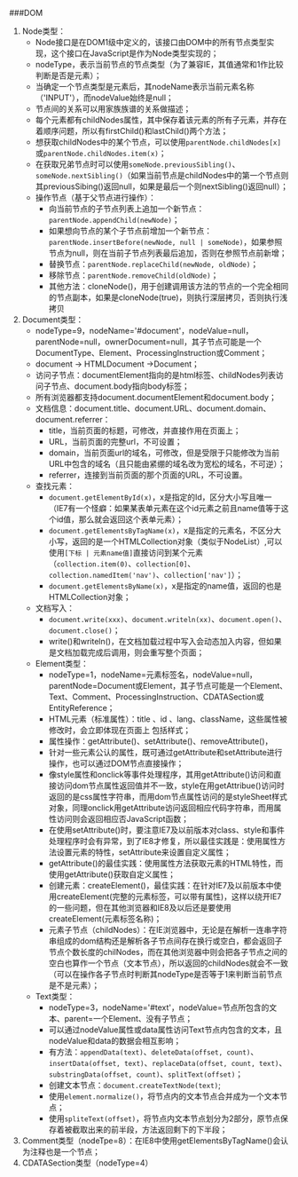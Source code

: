 ###DOM
1. Node类型：
    - Node接口是在DOM1级中定义的，该接口由DOM中的所有节点类型实现，这个接口在JavaScript是作为Node类型实现的；
    - nodeType，表示当前节点的节点类型（为了兼容IE，其值通常和1作比较判断是否是元素）；
    - 当确定一个节点类型是元素后，其nodeName表示当前元素名称（'INPUT'），而nodeValue始终是null；
    - 节点间的关系可以用家族族谱的关系做描述；
    - 每个元素都有childNodes属性，其中保存着该元素的所有子元素，并存在着顺序问题，所以有firstChild()和lastChild()两个方法；
    - 想获取childNodes中的某个节点，可以使用```parentNode.childNodes[x]```或```parentNode.childNodes.item(x)```；
    - 在获取兄弟节点时可以使用```someNode.previousSibling()```、```someNode.nextSibling()```（如果当前节点是childNodes中的第一个节点则其previousSibing()返回null，如果是最后一个则nextSibling()返回null）；
    - 操作节点（基于父节点进行操作）：
        - 向当前节点的子节点列表上追加一个新节点：```parentNode.appendChild(newNode)```；
        - 如果想向节点的某个子节点前增加一个新节点：```parentNode.insertBefore(newNode, null | someNode)```，如果参照节点为null，则在当前子节点列表最后追加，否则在参照节点前新增；
        - 替换节点：```parentNode.replaceChild(newNode, oldNode)```；
        - 移除节点：```parentNode.removeChild(oldNode)```；
        - 其他方法：cloneNode()，用于创建调用该方法的节点的一个完全相同的节点副本，如果是cloneNode(true)，则执行深层拷贝，否则执行浅拷贝
2. Document类型：
    - nodeType=9，nodeName='#document'，nodeValue=null，parentNode=null，ownerDocument=null，其子节点可能是一个DocumentType、Element、ProcessingInstruction或Comment；
    - document -> HTMLDocument ->Document；
    - 访问子节点：documentElement指向的是html标签、childNodes列表访问子节点、document.body指向body标签；
    - 所有浏览器都支持document.documentElement和document.body；
    - 文档信息：document.title、document.URL、document.domain、document.referrer：
        - title，当前页面的标题，可修改，并直接作用在页面上；
        - URL，当前页面的完整url，不可设置；
        - domain，当前页面url的域名，可修改，但是受限于只能修改为当前URL中包含的域名（且只能由紧绷的域名改为宽松的域名，不可逆）；
        - referrer，连接到当前页面的那个页面的URL，不可设置。
    - 查找元素：
        - ```document.getElementById(x)```，x是指定的Id，区分大小写且唯一（IE7有一个怪癖：如果某表单元素在这个id元素之前且name值等于这个id值，那么就会返回这个表单元素）；
        - ```document.getElementsByTagName(x)```，x是指定的元素名，不区分大小写，返回的是一个HTMLCollection对象（类似于NodeList）,可以使用```[下标 | 元素name值]```直接访问到某个元素（```collection.item(0)```、```collection[0]```、```collection.namedItem('nav')```、```collection['nav']```）；
        - ```document.getElementsByName(x)```，x是指定的name值，返回的也是HTMLCollection对象；
    - 文档写入：
        - ```document.write(xxx)```、```document.writeln(xx)```、```document.open()```、```document.close()```；
        - write()和writeln()，在文档加载过程中写入会动态加入内容，但如果是文档加载完成后调用，则会重写整个页面；
    - Element类型：
        - nodeType=1，nodeName=元素标签名，nodeValue=null，parentNode=Document或Element，其子节点可能是一个Element、Text、Comment、ProcessingInstruction、CDATASection或EntityReference；
        - HTML元素（标准属性）：title 、id 、lang、className，这些属性被修改时，会立即体现在页面上 包括样式；
        - 属性操作：getAttribute()、setAttribute()、removeAttribute()，
        - 针对一些元素公认的属性，既可通过getAttribute和setAttribute进行操作，也可以通过DOM节点直接操作；
        - 像style属性和onclick等事件处理程序，其用getAttribute()访问和直接访问dom节点属性返回值并不一致，style在用getAttribue()访问时返回的是css属性字符串，而用dom节点属性访问的是styleSheet样式对象，同理onclick用getAttribute访问返回相应代码字符串，而用属性访问则会返回相应否JavaScript函数；
        - 在使用setAttribute()时，要注意IE7及以前版本对class、style和事件处理程序时会有异常，到了IE8才修复，所以最佳实践是：使用属性方法设置元素的特性，setAttribute来设置自定义属性；
        - getAttribute()的最佳实践：使用属性方法获取元素的HTML特性，而使用getAttribute()获取自定义属性；
        - 创建元素：createElement()，最佳实践：在针对IE7及以前版本中使用createElement(完整的元素标签，可以带有属性)，这样以绕开IE7的一些问题，但在其他浏览器和IE8及以后还是要使用createElement(元素标签名称)；
        - 元素子节点（childNodes）：在IE浏览器中，无论是在解析一连串字符串组成的dom结构还是解析各子节点间存在换行或空白，都会返回子节点个数长度的chilNodes，而在其他浏览器中则会把各子节点之间的空白也算作一个节点（文本节点），所以返回的childNodes就会不一致（可以在操作各子节点时判断其nodeType是否等于1来判断当前节点是不是元素）；
    - Text类型：
        - nodeType=3，nodeName='#text'，nodeValue=节点所包含的文本、parent=一个Element、没有子节点；
        - 可以通过nodeValue属性或data属性访问Text节点内包含的文本，且nodeValue和data的数据会相互影响；
        - 有方法：```appendData(text)```、```deleteData(offset, count)```、```insertData(offset, text)```、```replaceData(offset, count, text)```、```substringData(offset, count)```、```splitText(offset)```；
        - 创建文本节点：```document.createTextNode(text)```;
        - 使用```element.normalize()```，将节点内的文本节点合并成为一个文本节点；
        - 使用```spliteText(offset)```，将节点内文本节点划分为2部分，原节点保存着被截取出来的前半段，方法返回剩下的下半段；
5. Comment类型（nodeTpe=8）：在IE8中使用getElementsByTagName()会认为注释也是一个节点；
6. CDATASection类型（nodeType=4）
